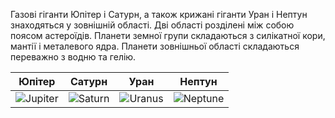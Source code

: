 Газові гіганти Юпітер і Сатурн, а також крижані гіганти Уран і Нептун
знаходяться у зовнішній області. Дві області розділені між собою поясом
астероїдів. Планети земної групи складаються з силікатної кори, мантії і
металевого ядра. Планети зовнішньої області складаються переважно з
водню та гелію.

| Юпітер | Сатурн | Уран | Нептун |
|--------|--------|------|--------|
| ![Jupiter](/img/Jupiter.jpeg) | ![Saturn](/img/Saturn.jpeg) | ![Uranus](/img/Uranus.jpeg) | ![Neptune](/img/Neptune.jpg) |

